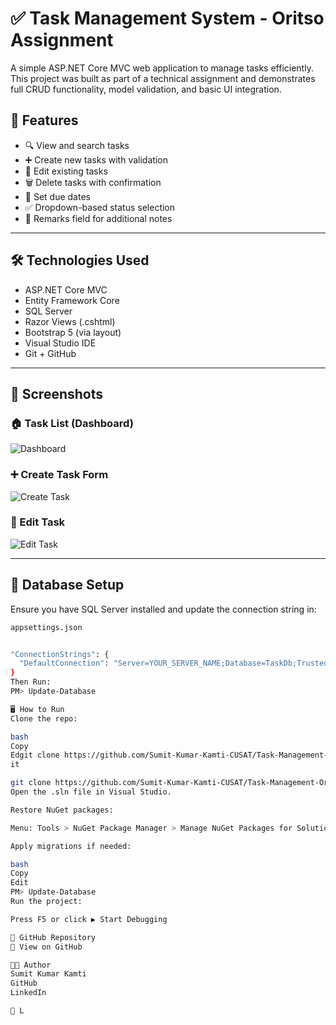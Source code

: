 # ✅ Task Management System - Oritso Assignment

A simple ASP.NET Core MVC web application to manage tasks efficiently.  
This project was built as part of a technical assignment and demonstrates full CRUD functionality, model validation, and basic UI integration.

## 🚀 Features

- 🔍 View and search tasks
- ➕ Create new tasks with validation
- 📝 Edit existing tasks
- 🗑️ Delete tasks with confirmation
- 📅 Set due dates
- ✅ Dropdown-based status selection
- 💬 Remarks field for additional notes

---

## 🛠️ Technologies Used

- ASP.NET Core MVC
- Entity Framework Core
- SQL Server
- Razor Views (.cshtml)
- Bootstrap 5 (via layout)
- Visual Studio IDE
- Git + GitHub

---

## 📸 Screenshots

### 🏠 Task List (Dashboard)
![Dashboard](master/dashboard.png)

### ➕ Create Task Form
![Create Task](screenshots/create-task-form.png)

### 📝 Edit Task
![Edit Task](screenshots/edit-task.png)

---

## 🧩 Database Setup

Ensure you have SQL Server installed and update the connection string in:

```bash
appsettings.json


"ConnectionStrings": {
  "DefaultConnection": "Server=YOUR_SERVER_NAME;Database=TaskDb;Trusted_Connection=True;MultipleActiveResultSets=true"
}
Then Run:
PM> Update-Database

🖥️ How to Run
Clone the repo:

bash
Copy
Edgit clone https://github.com/Sumit-Kumar-Kamti-CUSAT/Task-Management-Oritso.git
it

git clone https://github.com/Sumit-Kumar-Kamti-CUSAT/Task-Management-Oritso.git
Open the .sln file in Visual Studio.

Restore NuGet packages:

Menu: Tools > NuGet Package Manager > Manage NuGet Packages for Solution

Apply migrations if needed:

bash
Copy
Edit
PM> Update-Database
Run the project:

Press F5 or click ▶️ Start Debugging

🔗 GitHub Repository
📁 View on GitHub

👨‍💻 Author
Sumit Kumar Kamti
GitHub
LinkedIn

📄 L



